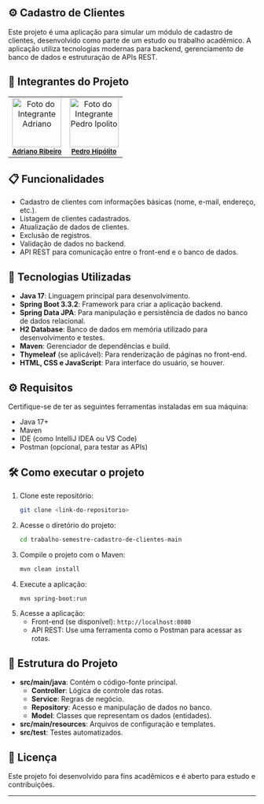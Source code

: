 

## ⚙️ Cadastro de Clientes

Este projeto é uma aplicação para simular um módulo de cadastro de clientes, desenvolvido como parte de um estudo ou trabalho acadêmico. A aplicação utiliza tecnologias modernas para backend, gerenciamento de banco de dados e estruturação de APIs REST.

## 📝 Integrantes do Projeto

<table>
  <tr>
    <td align="center">
      <img src="https://avatars.githubusercontent.com/u/115894997?v=4" width="100px;" alt="Foto do Integrante Adriano"/><br />
      <sub><b><a href="https://github.com/adrianovictorn">Adriano Ribeiro</a></b></sub>
    </td>
    <td align="center">
      <img src="https://avatars.githubusercontent.com/u/50783223?v=4" width="100px;" alt="Foto do Integrante Pedro Ipolito"/><br />
      <sub><b><a href="https://github.com/nectaroads">Pedro Hipólito</a></b></sub>
    </td>
  </tr>
</table>

## 📋 Funcionalidades

- Cadastro de clientes com informações básicas (nome, e-mail, endereço, etc.).
- Listagem de clientes cadastrados.
- Atualização de dados de clientes.
- Exclusão de registros.
- Validação de dados no backend.
- API REST para comunicação entre o front-end e o banco de dados.

## 🚀 Tecnologias Utilizadas

- **Java 17**: Linguagem principal para desenvolvimento.
- **Spring Boot 3.3.2**: Framework para criar a aplicação backend.
- **Spring Data JPA**: Para manipulação e persistência de dados no banco de dados relacional.
- **H2 Database**: Banco de dados em memória utilizado para desenvolvimento e testes.
- **Maven**: Gerenciador de dependências e build.
- **Thymeleaf** (se aplicável): Para renderização de páginas no front-end.
- **HTML, CSS e JavaScript**: Para interface do usuário, se houver.

## ⚙️ Requisitos

Certifique-se de ter as seguintes ferramentas instaladas em sua máquina:

- Java 17+
- Maven
- IDE (como IntelliJ IDEA ou VS Code)
- Postman (opcional, para testar as APIs)

## 🛠️ Como executar o projeto

1. Clone este repositório:
   ```bash
   git clone <link-do-repositorio>
   ```
2. Acesse o diretório do projeto:
   ```bash
   cd trabalho-semestre-cadastro-de-clientes-main
   ```
3. Compile o projeto com o Maven:
   ```bash
   mvn clean install
   ```
4. Execute a aplicação:
   ```bash
   mvn spring-boot:run
   ```
5. Acesse a aplicação:
   - Front-end (se disponível): `http://localhost:8080`
   - API REST: Use uma ferramenta como o Postman para acessar as rotas.

## 📂 Estrutura do Projeto

- **src/main/java**: Contém o código-fonte principal.
  - **Controller**: Lógica de controle das rotas.
  - **Service**: Regras de negócio.
  - **Repository**: Acesso e manipulação de dados no banco.
  - **Model**: Classes que representam os dados (entidades).
- **src/main/resources**: Arquivos de configuração e templates.
- **src/test**: Testes automatizados.

## 📝 Licença

Este projeto foi desenvolvido para fins acadêmicos e é aberto para estudo e contribuições.

---



